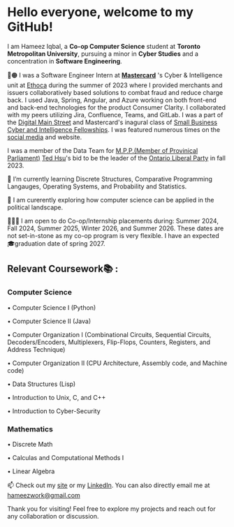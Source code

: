 <!--
**Hameez10/Hameez10** is a ✨ _special_ ✨ repository because its `README.md` (this file) appears on your GitHub profile.

Here are some ideas to get you started:

- 🔭 I’m currently working on ...
- 🌱 I’m currently learning ...
- 👯 I’m looking to collaborate on ...
- 🤔 I’m looking for help with ...
- 💬 Ask me about ...
- 📫 How to reach me: ...
- 😄 Pronouns: ...
- ⚡ Fun fact: ...
-->

# Hello everyone, welcome to my GitHub!

I am Hameez Iqbal, a **Co-op Computer Science** student at **Toronto Metropolitan University**, pursuing a minor in **Cyber Studies** and a concentration in **Software Engineering**.

🔴🟠 I was a Software Engineer Intern at **[Mastercard](https://www.mastercard.ca/en-ca.html)** 's Cyber & Intelligence unit at [Ethoca](https://www.ethoca.com) during the summer of 2023 where I provided merchants and issuers collaboratively based solutions to combat fraud and reduce charge back. I used Java, Spring, Angular, and Azure working on both front-end and back-end technologies for the product Consumer Clarity. I collaborated with my peers utilizing Jira, Confluence, Teams, and GitLab. I was a part of the [Digital Main Street](https://digitalmainstreet.ca) and Mastercard's inagural class of [Small Business Cyber and Intelligence Fellowships](https://digitalmainstreet.ca/dms-mastercard-fellowship/). I was featured numerous times on the [social media](https://www.linkedin.com/feed/update/urn:li:activity:7089355806915133441?utm_source=share&utm_medium=member_desktop) and website.

I was a member of the Data Team for [M.P.P.(Member of Provinical Parliament)](https://www.ola.org/en/members/all/ted-hsu) [Ted Hsu](https://www.tedhsu.ca)'s bid to be the leader of the [Ontario Liberal Party](https://ontarioliberal.ca) in fall 2023.

🌱 I’m currently learning Discrete Structures, Comparative Programming Langauges, Operating Systems, and Probability and Statistics. 

🤔 I am curerently exploring how computer science can be applied in the political landscape.

👨🏾‍💻 I am open to do Co-op/Internship placements during: Summer 2024, Fall 2024, Summer 2025, Winter 2026, and Summer 2026. These dates are not set-in-stone as my co-op program is very flexible. I have an expected 🎓graduation date of spring 2027.

## Relevant Coursework📚 :
### Computer Science
• Computer Science I (Python)


• Computer Science II (Java)


• Computer Organization I (Combinational Circuits, Sequential Circuits, Decoders/Encoders, Multiplexers, Flip-Flops, Counters, Registers, and Address Technique)


• Computer Organization II (CPU Architecture, Assembly code, and Machine code)


• Data Structures (Lisp)


• Introduction to Unix, C, and C++


• Introduction to Cyber-Security



### Mathematics


• Discrete Math


• Calculas and Computational Methods I


• Linear Algebra


📫 Check out my [site](https://www.hameeziqbal.ca) or my [LinkedIn](https://www.linkedin.com/in/hameez-iqbal/). You can also directly email me at hameezwork@gmail.com

Thank you for visiting! Feel free to explore my projects and reach out for any collaboration or discussion.
